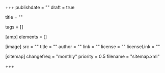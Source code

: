 +++
publishdate = ""
draft = true

title = ""

tags = []

[amp]
  elements = []

[image]
  src = ""
  title = ""
  author = ""
  link = ""
  license = ""
  licenseLink = ""

[sitemap]
  changefreq = "monthly"
  priority = 0.5
  filename = "sitemap.xml"

+++
